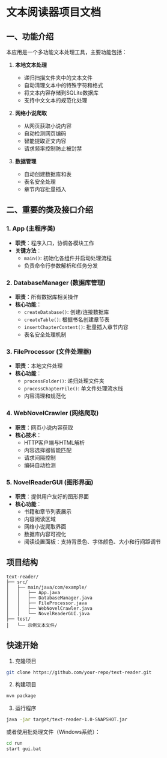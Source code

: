 # 文本阅读器项目文档

## 一、功能介绍

本应用是一个多功能文本处理工具，主要功能包括：

1. **本地文本处理**
   - 递归扫描文件夹中的文本文件
   - 自动清理文本中的特殊字符和格式
   - 将文本内容存储到SQLite数据库
   - 支持中文文本的规范化处理

2. **网络小说爬取**
   - 从网页获取小说内容
   - 自动检测网页编码
   - 智能提取正文内容
   - 请求频率控制防止被封禁

3. **数据管理**
   - 自动创建数据库和表
   - 表名安全处理
   - 章节内容批量插入

## 二、重要的类及接口介绍

### 1. App (主程序类)
- **职责**：程序入口，协调各模块工作
- **关键方法**：
  - `main()`: 初始化各组件并启动处理流程
  - 负责命令行参数解析和任务分发

### 2. DatabaseManager (数据库管理)
- **职责**：所有数据库相关操作
- **核心功能**：
  - `createDatabase()`: 创建/连接数据库
  - `createTable()`: 根据书名创建章节表
  - `insertChapterContent()`: 批量插入章节内容
  - 表名安全处理机制

### 3. FileProcessor (文件处理器)
- **职责**：本地文件处理
- **核心功能**：
  - `processFolder()`: 递归处理文件夹
  - `processChapterFile()`: 单文件处理流水线
  - 内容清理和规范化

### 4. WebNovelCrawler (网络爬取)
- **职责**：网页小说内容获取
- **核心技术**：
  - HTTP客户端与HTML解析
  - 内容选择器智能匹配
  - 请求间隔控制
  - 编码自动检测

### 5. NovelReaderGUI (图形界面)
- **职责**：提供用户友好的图形界面
- **核心功能**：
  - 书籍和章节列表展示
  - 内容阅读区域
  - 网络小说爬取界面
  - 数据库内容可视化
  - 阅读设置面板：支持背景色、字体颜色、大小和行间距调节

## 项目结构

```
text-reader/
├── src/
│   ├── main/java/com/example/
│   │   ├── App.java
│   │   ├── DatabaseManager.java
│   │   ├── FileProcessor.java
│   │   ├── WebNovelCrawler.java
│   │   └── NovelReaderGUI.java
├── test/
│   └── 示例文本文件/
```

## 快速开始

1. 克隆项目
```bash
git clone https://github.com/your-repo/text-reader.git
```

2. 构建项目
```bash
mvn package
```

3. 运行程序
```bash
java -jar target/text-reader-1.0-SNAPSHOT.jar
```

或者使用批处理文件（Windows系统）：
```bash
cd run
start gui.bat
```



